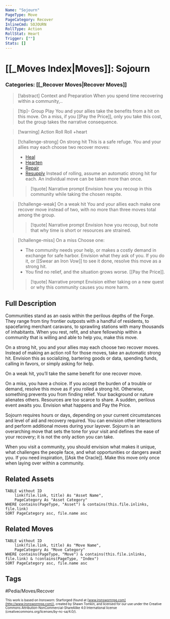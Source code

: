 ```yaml
---
Name: "Sojourn"
PageType: Move
PageCategory: Recover
InlineCmd: SOJOURN
RollType: Action
RollStat: Heart
Trigger: [""] 
Stats: []
---
```

# [[_Moves Index|Moves]]: Sojourn
### Categories: [[_Recover Moves|Recover Moves]]
>[!abstract]  Context and Preparation
>When you spend time recovering within a community,..

> [!tip]- Group Play
> You and your allies take the benefits from a hit on this move.  On a miss, if you [[Pay the Price]], only you take this cost, but the group takes the narrative consequence.

> [!warning] Action Roll
> Roll +heart

> [!challenge-strong] On strong hit
>  This is a safe refuge. You and your allies may each choose two recover moves: 
>- [Heal](z_Obsi-Forge-Apedia/Moves/Recover/Heal.md)
>- [Hearten](z_Obsi-Forge-Apedia/Moves/Recover/Hearten.md)
>- [Repair](z_Obsi-Forge-Apedia/Moves/Recover/Repair.md)
>- [Resupply](z_Obsi-Forge-Apedia/Moves/Recover/Resupply.md)
>Instead of rolling, assume an automatic strong hit for each. 
>An individual move can be taken more than once.
> > [!quote] Narrative prompt
> > Envision how you recoup in this community while taking the chosen respite.

> [!challenge-weak] On a weak hit
> You and your allies each make one recover move instead of two, with no more than three moves total among the group.
> > [!quote] Narrative prompt
> > Envision how you recoup, but note that why time is short or resources are strained.

> [!challenge-miss] On a miss
>  Choose one:
>- The community needs your help, or makes a costly demand in exchange for safe harbor. Envision what they ask of you. If you do it, or [[Swear an Iron Vow]] to see it done, resolve this move as a strong hit.
>- You find no relief, and the situation grows worse. [[Pay the Price]].
> > [!quote] Narrative prompt
> > Envision either taking on a new quest or why this community causes you more harm.

## Full Description
Communities stand as an oasis within the perilous depths of the Forge. They range from tiny frontier outposts with a handful of residents, to spacefaring merchant caravans, to sprawling stations with many thousands of inhabitants. When you rest, refit, and share fellowship within a community that is willing and able to help you, make this move. 

On a strong hit, you and your allies may each choose two recover moves. Instead of making an action roll for those moves, take an automatic strong hit. Envision this as socializing, bartering goods or data, spending funds, calling in favors, or simply asking for help. 

On a weak hit, you’ll take the same benefit for one recover move. 

On a miss, you have a choice. If you accept the burden of a trouble or demand, resolve this move as if you rolled a strong hit. Otherwise, something prevents you from finding relief. Your background or nature alienates others. Resources are too scarce to share. A sudden, perilous event awaits you. Envision what happens and Pay the Price. 

Sojourn requires hours or days, depending on your current circumstances and level of aid and recovery required. You can envision other interactions and perform additional moves during your layover. Sojourn is an overarching move that sets the tone for your visit and defines the ease of your recovery; it is not the only action you can take. 

When you visit a community, you should envision what makes it unique, what challenges the people face, and what opportunities or dangers await you. If you need inspiration, [[Ask the Oracle]]. Make this move only once when laying over within a community.


## Related Assets
```dataview
TABLE without ID
	link(file.link, title) As "Asset Name",
	PageCategory As "Asset Category"
WHERE contains(PageType, "Asset") & contains(this.file.inlinks, file.link)
SORT PageCategory asc, file.name asc
```

## Related Moves
```dataview
TABLE without ID
	link(file.link, title) As "Move Name",
	PageCategory As "Move Category"
WHERE contains(PageType, "Move") & contains(this.file.inlinks, file.link) & !contains(PageType, "Index")
SORT PageCategory asc, file.name asc
```

## Tags
#Pedia/Moves/Recover 

<font size=-2>This work is based on Ironsworn: Starforged (found at [www.ironswornrpg.com](http://www.ironswornrpg.com)), created by Shawn Tomkin, and licensed for our use under the Creative Commons Attribution-NonCommercial-ShareAlike 4.0 International license  (creativecommons.org/licenses/by-nc-sa/4.0/).</font>
